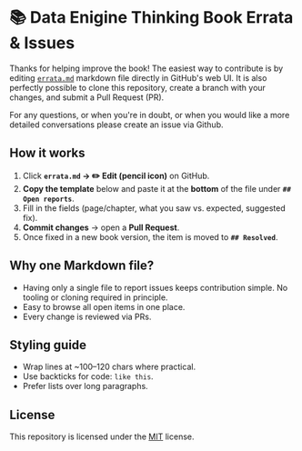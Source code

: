 # 📚 Data Enigine Thinking Book Errata & Issues

Thanks for helping improve the book! The easiest way to contribute is by editing [`errata.md`](./ERRATA.md) markdown file directly in GitHub's web UI. It is also perfectly possible to clone this repository, create a branch with your changes, and submit a Pull Request (PR).

For any questions, or when you're in doubt, or when you would like a more detailed conversations please create an issue via Github.

## How it works

1. Click **`errata.md` → ✏️ Edit (pencil icon)** on GitHub.
2. **Copy the template** below and paste it at the **bottom** of the file under **`## Open reports`**.
3. Fill in the fields (page/chapter, what you saw vs. expected, suggested fix).
4. **Commit changes** → open a **Pull Request**.
5. Once fixed in a new book version, the item is moved to **`## Resolved`**.

## Why one Markdown file?

* Having only a single file to report issues keeps contribution simple. No tooling or cloning required in principle.
* Easy to browse all open items in one place.
* Every change is reviewed via PRs.

## Styling guide

* Wrap lines at ~100–120 chars where practical.
* Use backticks for code: ``like this``.
* Prefer lists over long paragraphs.

## License

This repository is licensed under the [MIT](./LICENSE) license.
